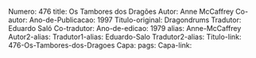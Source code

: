 Numero: 476
title: Os Tambores dos Dragões
Autor: Anne McCaffrey
Co-autor: 
Ano-de-Publicacao: 1997
Titulo-original: Dragondrums
Tradutor: Eduardo Saló
Co-tradutor: 
Ano-de-edicao: 1979
alias: Anne-McCaffrey
Autor2-alias: 
Tradutor1-alias: Eduardo-Salo
Tradutor2-alias: 
Titulo-link: 476-Os-Tambores-dos-Dragoes
Capa: 
pags: 
Capa-link: 